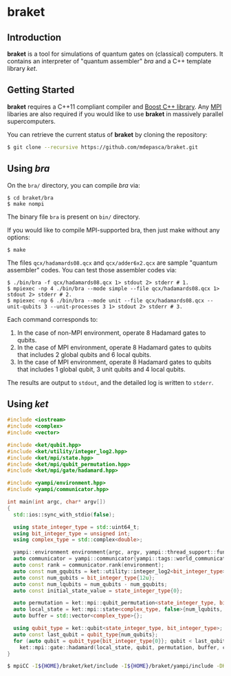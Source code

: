 # braket

## Introduction

**braket** is a tool for simulations of quantum gates on (classical) computers.
It contains an interpreter of "quantum assembler" *bra* and a C++ template library *ket*.

## Getting Started

**braket** requires a C++11 compliant compiler and [Boost C++ library](https://www.boost.org/).
Any [MPI](https://www.mpi-forum.org/) libaries are also required if you would like to use **braket** in massively parallel supercomputers.

You can retrieve the current status of **braket** by cloning the repository:

```bash
$ git clone --recursive https://github.com/mdepasca/braket.git
```

## Using *bra*

On the `bra/` directory, you can compile *bra* via:

```
$ cd braket/bra
$ make nompi
```

The binary file `bra` is present on `bin/` directory.

If you would like to compile MPI-supported bra, then just make without any options:

```
$ make
```

The files `qcx/hadamards08.qcx` and `qcx/adder6x2.qcx` are sample "quantum assembler" codes.
You can test those assembler codes via:

```
$ ./bin/bra -f qcx/hadamards08.qcx 1> stdout 2> stderr # 1.
$ mpiexec -np 4 ./bin/bra --mode simple --file qcx/hadamards08.qcx 1> stdout 2> stderr # 2.
$ mpiexec -np 6 ./bin/bra --mode unit --file qcx/hadamards08.qcx --unit-qubits 3 --unit-processes 3 1> stdout 2> stderr # 3.
```

Each command corresponds to:

1. In the case of non-MPI environment, operate 8 Hadamard gates to qubits.
2. In the case of MPI environment, operate 8 Hadamard gates to qubits that includes 2 global qubits and 6 local qubits.
3. In the case of MPI environment, operate 8 Hadamard gates to qubits that includes 1 global qubit, 3 unit qubits and 4 local qubits.

The results are output to `stdout`, and the detailed log is written to `stderr`.

## Using *ket*

```cpp:test.cpp
#include <iostream>
#include <complex>
#include <vector>

#include <ket/qubit.hpp>
#include <ket/utility/integer_log2.hpp>
#include <ket/mpi/state.hpp>
#include <ket/mpi/qubit_permutation.hpp>
#include <ket/mpi/gate/hadamard.hpp>

#include <yampi/environment.hpp>
#include <yampi/communicator.hpp>

int main(int argc, char* argv[])
{
  std::ios::sync_with_stdio(false);

  using state_integer_type = std::uint64_t;
  using bit_integer_type = unsigned int;
  using complex_type = std::complex<double>;

  yampi::environment environment{argc, argv, yampi::thread_support::funneled};
  auto communicator = yampi::communicator{yampi::tags::world_communicator};
  auto const rank = communicator.rank(environment);
  auto const num_gqubits = ket::utility::integer_log2<bit_integer_type>(communicator.size(environment));
  auto const num_qubits = bit_integer_type{12u};
  auto const num_lqubits = num_qubits - num_gqubits;
  auto const initial_state_value = state_integer_type{0};

  auto permutation = ket::mpi::qubit_permutation<state_integer_type, bit_integer_type>{num_qubits};
  auto local_state = ket::mpi::state<complex_type, false>{num_lqubits, initial_state_value, permutation, communicator, environment};
  auto buffer = std::vector<complex_type>{};

  using qubit_type = ket::qubit<state_integer_type, bit_integer_type>;
  auto const last_qubit = qubit_type{num_qubits};
  for (auto qubit = qubit_type{bit_integer_type{0}}; qubit < last_qubit; ++qubit)
    ket::mpi::gate::hadamard(local_state, qubit, permutation, buffer, communicator, environment);
}
```

```bash
$ mpiCC -I${HOME}/braket/ket/include -I${HOME}/braket/yampi/include -DKET_PRINT_LOG -DNDEBUG -O3 test.cpp
```

